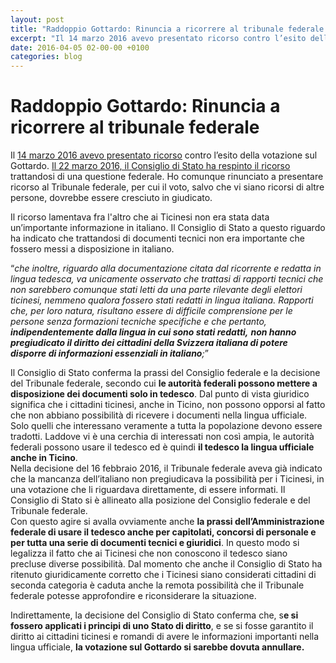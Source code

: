 ```yaml
---
layout: post
title: "Raddoppio Gottardo: Rinuncia a ricorrere al tribunale federale "
excerpt: "Il 14 marzo 2016 avevo presentato ricorso contro l’esito della votazione sul Gottardo. Il 22 marzo 2016, il Consiglio di Stato ha respinto il ricorso trattandosi di una questione federale. Ho comunque rinunciato a presentare ricorso al Tribunale federale, per cui il voto, salvo che vi siano ricorsi di altre p..."
date: 2016-04-05 02-00-00 +0100
categories: blog
---
```


# Raddoppio Gottardo: Rinuncia a ricorrere al tribunale federale 

Il [14 marzo 2016 avevo presentato ricorso](/files/ricorsoCdS-votazione%5Fgottardo%5F14-03-2016.pdf) contro l’esito della votazione sul Gottardo. [Il 22 marzo 2016, il Consiglio di Stato ha respinto il ricorso](/files/DecisioneCdS-22-03-2016.pdf) trattandosi di una questione federale. Ho comunque rinunciato a presentare ricorso al Tribunale federale, per cui il voto, salvo che vi siano ricorsi di altre persone, dovrebbe essere cresciuto in giudicato.

Il ricorso lamentava fra l'altro che ai Ticinesi non era stata data un’importante informazione in italiano. Il Consiglio di Stato a questo riguardo ha indicato che trattandosi di documenti tecnici non era importante che fossero messi a disposizione in italiano.

“_che inoltre, riguardo alla documentazione citata dal ricorrente e redatta in lingua tedesca, va unicamente osservato che trattasi di rapporti tecnici che non sarebbero comunque stati letti da una parte rilevante degli elettori ticinesi, nemmeno qualora fossero stati redatti in lingua italiana. Rapporti che, per loro natura, risultano essere di difficile comprensione per le persone senza formazioni tecniche specifiche e che pertanto, **indipendentemente dalla lingua in cui sono stati redatti,** **non hanno pregiudicato il diritto dei cittadini della Svizzera italiana di potere disporre di informazioni essenziali in italiano**;_”

Il Consiglio di Stato conferma la prassi del Consiglio federale e la decisione del Tribunale federale, secondo cui **le autorità federali possono mettere a disposizione dei documenti solo in tedesco**. Dal punto di vista giuridico significa che i cittadini ticinesi, anche in Ticino, non possono opporsi al fatto che non abbiano possibilità di ricevere i documenti nella lingua ufficiale. Solo quelli che interessano veramente a tutta la popolazione devono essere tradotti. Laddove vi è una cerchia di interessati non così ampia, le autorità federali possono usare il tedesco ed è quindi **il tedesco la lingua ufficiale anche in Ticino**.   
 Nella decisione del 16 febbraio 2016, il Tribunale federale aveva già indicato che la mancanza dell’italiano non pregiudicava la possibilità per i Ticinesi, in una votazione che li riguardava direttamente, di essere informati. Il Consiglio di Stato si è allineato alla posizione del Consiglio federale e del Tribunale federale.  
 Con questo agire si avalla ovviamente anche **la prassi dell’Amministrazione federale di usare il tedesco anche per capitolati, concorsi di personale e per tutta una serie di documenti tecnici e giuridici**. In questo modo si legalizza il fatto che ai Ticinesi che non conoscono il tedesco siano precluse diverse possibilità. Dal momento che anche il Consiglio di Stato ha ritenuto giuridicamente corretto che i Ticinesi siano considerati cittadini di seconda categoria è caduta anche la remota possibilità che il Tribunale federale potesse approfondire e riconsiderare la situazione.

Indirettamente, la decisione del Consiglio di Stato conferma che, s**e si fossero applicati i principi di uno Stato di diritto**, e se si fosse garantito il diritto ai cittadini ticinesi e romandi di avere le informazioni importanti nella lingua ufficiale, **la votazione sul Gottardo si sarebbe dovuta annullare.**

